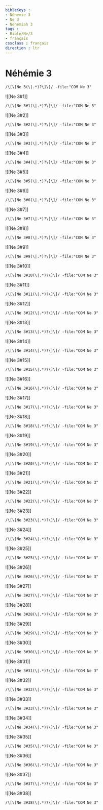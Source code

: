 ```yaml
---
bibleKeys : 
- Néhémie 3
- Ne 3
- Nehemiah 3
tags : 
- Bible/Ne/3
- français
cssclass : français
direction : ltr
---
```


# Néhémie 3

```query
/\[\[Ne 3(\|.*)?\]\]/ -file:"COM Ne 3"
```



![[Ne 3#1]]

```query
/\[\[Ne 3#1(\|.*)?\]\]/ -file:"COM Ne 3"
```

![[Ne 3#2]]

```query
/\[\[Ne 3#2(\|.*)?\]\]/ -file:"COM Ne 3"
```

![[Ne 3#3]]

```query
/\[\[Ne 3#3(\|.*)?\]\]/ -file:"COM Ne 3"
```

![[Ne 3#4]]

```query
/\[\[Ne 3#4(\|.*)?\]\]/ -file:"COM Ne 3"
```

![[Ne 3#5]]

```query
/\[\[Ne 3#5(\|.*)?\]\]/ -file:"COM Ne 3"
```

![[Ne 3#6]]

```query
/\[\[Ne 3#6(\|.*)?\]\]/ -file:"COM Ne 3"
```

![[Ne 3#7]]

```query
/\[\[Ne 3#7(\|.*)?\]\]/ -file:"COM Ne 3"
```

![[Ne 3#8]]

```query
/\[\[Ne 3#8(\|.*)?\]\]/ -file:"COM Ne 3"
```

![[Ne 3#9]]

```query
/\[\[Ne 3#9(\|.*)?\]\]/ -file:"COM Ne 3"
```

![[Ne 3#10]]

```query
/\[\[Ne 3#10(\|.*)?\]\]/ -file:"COM Ne 3"
```

![[Ne 3#11]]

```query
/\[\[Ne 3#11(\|.*)?\]\]/ -file:"COM Ne 3"
```

![[Ne 3#12]]

```query
/\[\[Ne 3#12(\|.*)?\]\]/ -file:"COM Ne 3"
```

![[Ne 3#13]]

```query
/\[\[Ne 3#13(\|.*)?\]\]/ -file:"COM Ne 3"
```

![[Ne 3#14]]

```query
/\[\[Ne 3#14(\|.*)?\]\]/ -file:"COM Ne 3"
```

![[Ne 3#15]]

```query
/\[\[Ne 3#15(\|.*)?\]\]/ -file:"COM Ne 3"
```

![[Ne 3#16]]

```query
/\[\[Ne 3#16(\|.*)?\]\]/ -file:"COM Ne 3"
```

![[Ne 3#17]]

```query
/\[\[Ne 3#17(\|.*)?\]\]/ -file:"COM Ne 3"
```

![[Ne 3#18]]

```query
/\[\[Ne 3#18(\|.*)?\]\]/ -file:"COM Ne 3"
```

![[Ne 3#19]]

```query
/\[\[Ne 3#19(\|.*)?\]\]/ -file:"COM Ne 3"
```

![[Ne 3#20]]

```query
/\[\[Ne 3#20(\|.*)?\]\]/ -file:"COM Ne 3"
```

![[Ne 3#21]]

```query
/\[\[Ne 3#21(\|.*)?\]\]/ -file:"COM Ne 3"
```

![[Ne 3#22]]

```query
/\[\[Ne 3#22(\|.*)?\]\]/ -file:"COM Ne 3"
```

![[Ne 3#23]]

```query
/\[\[Ne 3#23(\|.*)?\]\]/ -file:"COM Ne 3"
```

![[Ne 3#24]]

```query
/\[\[Ne 3#24(\|.*)?\]\]/ -file:"COM Ne 3"
```

![[Ne 3#25]]

```query
/\[\[Ne 3#25(\|.*)?\]\]/ -file:"COM Ne 3"
```

![[Ne 3#26]]

```query
/\[\[Ne 3#26(\|.*)?\]\]/ -file:"COM Ne 3"
```

![[Ne 3#27]]

```query
/\[\[Ne 3#27(\|.*)?\]\]/ -file:"COM Ne 3"
```

![[Ne 3#28]]

```query
/\[\[Ne 3#28(\|.*)?\]\]/ -file:"COM Ne 3"
```

![[Ne 3#29]]

```query
/\[\[Ne 3#29(\|.*)?\]\]/ -file:"COM Ne 3"
```

![[Ne 3#30]]

```query
/\[\[Ne 3#30(\|.*)?\]\]/ -file:"COM Ne 3"
```

![[Ne 3#31]]

```query
/\[\[Ne 3#31(\|.*)?\]\]/ -file:"COM Ne 3"
```

![[Ne 3#32]]

```query
/\[\[Ne 3#32(\|.*)?\]\]/ -file:"COM Ne 3"
```

![[Ne 3#33]]

```query
/\[\[Ne 3#33(\|.*)?\]\]/ -file:"COM Ne 3"
```

![[Ne 3#34]]

```query
/\[\[Ne 3#34(\|.*)?\]\]/ -file:"COM Ne 3"
```

![[Ne 3#35]]

```query
/\[\[Ne 3#35(\|.*)?\]\]/ -file:"COM Ne 3"
```

![[Ne 3#36]]

```query
/\[\[Ne 3#36(\|.*)?\]\]/ -file:"COM Ne 3"
```

![[Ne 3#37]]

```query
/\[\[Ne 3#37(\|.*)?\]\]/ -file:"COM Ne 3"
```

![[Ne 3#38]]

```query
/\[\[Ne 3#38(\|.*)?\]\]/ -file:"COM Ne 3"
```

